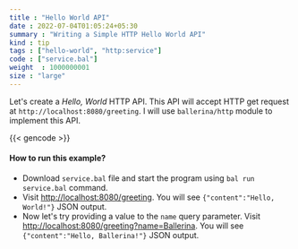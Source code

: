 ```yaml
---
title : "Hello World API"
date : 2022-07-04T01:05:24+05:30
summary : "Writing a Simple HTTP Hello World API"
kind : tip 
tags : ["hello-world", "http:service"] 
code : ["service.bal"] 
weight  : 1000000001 
size : "large" 
---
```


Let's create a *Hello, World* HTTP API. This API will accept HTTP get request at `http://localhost:8080/greeting`. I will use `ballerina/http` module to implement this API.

{{< gencode >}}

#### How to run this example?

- Download `service.bal` file and start the program using `bal run service.bal` command.
- Visit <a href="http://localhost:8080/greeting" target="_blank">http://localhost:8080/greeting</a>. You will see `{"content":"Hello, World!"}` JSON output.
-  Now let's try providing a value to the `name` query parameter. Visit <a href="http://localhost:8080/greeting?name=Ballerina" target="_blank">http://localhost:8080/greeting?name=Ballerina</a>. You will see `{"content":"Hello, Ballerina!"}` JSON output.
